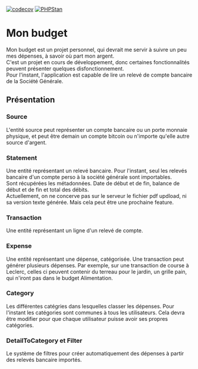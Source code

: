 [![codecov](https://codecov.io/gh/matthieuleorat/bankAccount/branch/master/graph/badge.svg?token=8WLNNUR8X2)](https://codecov.io/gh/matthieuleorat/bankAccount)
[![PHPStan](https://img.shields.io/badge/PHPStan-Level%205-brightgreen.svg?style=flat&logo=php)](https://shields.io/#/)
# Mon budget
Mon budget est un projet personnel, qui devrait me servir à suivre un peu mes dépenses, à savoir où part mon argent.  
C'est un projet en cours de développement, donc certaines fonctionnalités peuvent présenter quelques disfonctionnement.  
Pour l'instant, l'application est capable de lire un relevé de compte bancaire de la Société Générale.

## Présentation
### Source
L'entité source peut représenter un compte bancaire ou un porte monnaie physique, et peut être demain un compte bitcoin ou n'importe qu'elle autre source d'argent.

### Statement
Une entité représentant un relevé bancaire. Pour l'instant, seul les relevés bancaire d'un compte perso à la société générale sont importables.  
Sont récupérées les métadonnées. Date de début et de fin, balance de début et de fin et total des débits.  
Actuellement, on ne concerve pas sur le serveur le fichier pdf updload, ni sa version texte générée. Mais cela peut être une prochaine feature.

### Transaction
Une entité représentant un ligne d'un relevé de compte.

### Expense
Une entité représentant une dépense, catégorisée. Une transaction peut générer plusieurs dépenses. Par exemple, sur une transaction de course à Leclerc, celles ci peuvent contenir du terreau pour le jardin, un grille pain, qui n'iront pas dans le budget Alimentation.

### Category
Les différentes catégries dans lesquelles classer les dépenses. Pour l'instant les catégories sont communes à tous les utilisateurs. Cela devra être modifier pour que chaque utilisateur puisse avoir ses propres catégories.

### DetailToCategory et Filter
Le système de filtres pour créer automatiquement des dépenses à partir des relevés bancaire importés.
